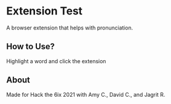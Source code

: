 # Extension Test
A browser extension that helps with pronunciation.

## How to Use?
Highlight a word and click the extension

## About
Made for Hack the 6ix 2021 with Amy C., David C., and Jagrit R.